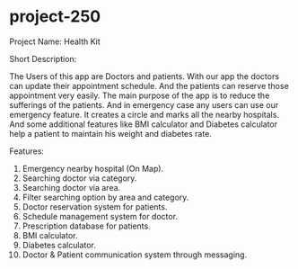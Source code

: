 # project-250
Project Name: Health Kit

Short Description:

The Users of this app are Doctors and  patients. With our app the doctors can update their appointment schedule.
And the patients can reserve those appointment very easily. The main purpose of the app is to reduce the sufferings 
of the patients. And in emergency case any users can use our emergency feature. It creates a circle and marks all
the nearby hospitals. And some additional features like BMI calculator and Diabetes calculator help a patient to 
maintain his weight and diabetes rate.

Features:

1. Emergency nearby hospital (On Map).
2. Searching doctor via category.
3. Searching doctor via area.
4. Filter searching option by area and category.
5. Doctor reservation system for patients.
6. Schedule management system for doctor.
7. Prescription database for patients.
8. BMI calculator.
9. Diabetes calculator.
10. Doctor & Patient communication system through messaging.
